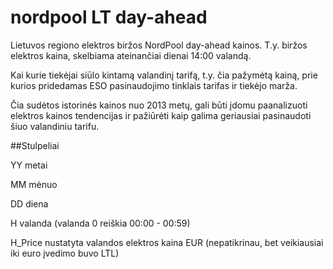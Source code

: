# nordpool LT day-ahead

Lietuvos regiono elektros biržos NordPool day-ahead kainos. T.y. biržos elektros kaina, skelbiama ateinančiai dienai 14:00 valandą.

Kai kurie tiekėjai siūlo kintamą valandinį tarifą, t.y. čia pažymėtą kainą, prie kurios pridedamas ESO pasinaudojimo tinklais tarifas ir tiekėjo marža.

Čia sudėtos istorinės kainos nuo 2013 metų, gali būti įdomu paanalizuoti elektros kainos tendencijas ir pažiūrėti kaip galima geriausiai pasinaudoti šiuo valandiniu tarifu.

##Stulpeliai

YY metai

MM mėnuo

DD diena

H valanda (valanda 0 reiškia 00:00 - 00:59)

H_Price nustatyta valandos elektros kaina EUR (nepatikrinau, bet veikiausiai iki euro įvedimo buvo LTL)
